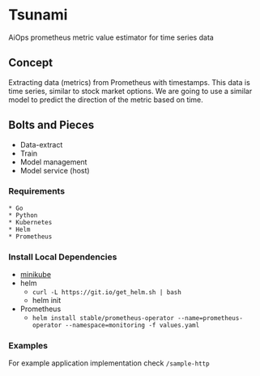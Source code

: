 # Tsunami
AiOps prometheus metric value estimator for time series data

## Concept

Extracting data (metrics) from Prometheus with timestamps. This data is time series, similar to stock market options. We are going to use a similar model to predict the direction of the metric based on time.

## Bolts and Pieces
* Data-extract
* Train
* Model management 
* Model service (host)


### Requirements
```
* Go 
* Python
* Kubernetes
* Helm
* Prometheus
```

### Install Local Dependencies
 * [minikube](https://kubernetes.io/docs/tasks/tools/install-minikube/)
 * helm 
    * `curl -L https://git.io/get_helm.sh | bash`
    * helm init
 * Prometheus
    * `helm install stable/prometheus-operator --name=prometheus-operator --namespace=monitoring -f values.yaml`


### Examples
For example application implementation check `/sample-http`
